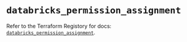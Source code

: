 # `databricks_permission_assignment`

Refer to the Terraform Registory for docs: [`databricks_permission_assignment`](https://registry.terraform.io/providers/databricks/databricks/1.33.0/docs/resources/permission_assignment).
